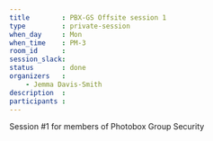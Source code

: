 ```yaml
---
title        : PBX-GS Offsite session 1
type         : private-session
when_day     : Mon
when_time    : PM-3
room_id      :
session_slack: 
status       : done
organizers   :
    - Jemma Davis-Smith
description  :
participants :
---
```



Session #1 for members of Photobox Group Security
